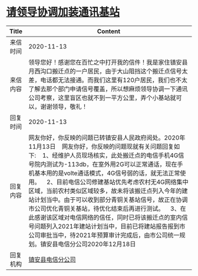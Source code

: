 # <a href="http://www.shangluo.gov.cn/zmhd/ldxxxx.jsp?urltype=leadermail.LeaderMailContentUrl&wbtreeid=1112&leadermailid=6607">请领导协调加装通讯基站</a>
| Title |                                                                                                                                                                                     Content                                                                                                                                                                                     |
|:-----:|---------------------------------------------------------------------------------------------------------------------------------------------------------------------------------------------------------------------------------------------------------------------------------------------------------------------------------------------------------------------------------|
| 来信时间  | 2020-11-13                                                                                                                                                                                                                                                                                                                                                                      |
| 来信内容  | 领导您好！感谢您在百忙之中打开我的信件！我是家住镇安县月西沟口搬迁点的一户居民，由于大山阻挡这个搬迁点信号太差，电话都无法接通。而我们这里有120户居民，我们也不太了解去那个部门申请信号覆盖，所以想麻烦领导协调一下通讯公司考察，这里盲区也就不到一平方公里，弄个小基站就可以，谢谢领导，敬礼！                                                                                                                                                                                                                               |
| 回复时间  | 2020-11-13                                                                                                                                                                                                                                                                                                                                                                      |
| 回复内容  | 网友你好，你反映的问题已转镇安县人民政府阅处。2020年11月13日    网友你好，你反映的问题现就有关问题回复如下:    1、经维护人员现场核实，此处搬迁点的电信手机4G信号院内测试为-113db，在室外用2G可以正常通话，现在手机基本用的是volte通话模式，4G信号弱的话，就无法正常使用。    2、目前电信公司修建基站优先考虑农村无4G网络集中区域，当前农村类似区域较多，故未将该搬迁点列入今年的建站计划当中。由于可以收到部分青铜关基站信号，故正在协调市公司优化青铜关基站，待优化结束后再进行测试。    3、在此感谢该区域对电信网络的信任，同时已将该搬迁点的室内信号问题列入2021年建站计划当中，目前已将建站报告报到市公司审批当中，待2021年预算审计完成后，由市公司统一规划。镇安县电信分公司2020年12月18日 |
| 回复机构  | <a href="../../categories/agencies/镇安县电信分公司.md">镇安县电信分公司</a>                                                                                                                                                                                                                                                                                                                      |